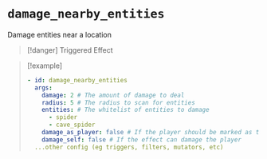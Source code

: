 # `damage_nearby_entities`

Damage entities near a location

> [!danger] Triggered Effect

> [!example]
> ```yaml
> - id: damage_nearby_entities
>   args:
>     damage: 2 # The amount of damage to deal
>     radius: 5 # The radius to scan for entities
>     entities: # The whitelist of entities to damage
>       - spider
>       - cave_spider
>     damage_as_player: false # If the player should be marked as the damager
>     damage_self: false # If the effect can damage the player
>   ...other config (eg triggers, filters, mutators, etc)
> ```
